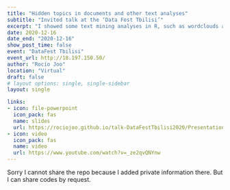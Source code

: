 ```yaml
---
title: "Hidden topics in documents and other text analyses"
subtitle: "Invited talk at the ‘Data Fest Tbilisi’"
excerpt: "I showed some text mining analyses in R, such as wordclouds and topic modeling, applied to tweets about the DataFest."
date: 2020-12-16
date_end: "2020-12-16"
show_post_time: false
event: "DataFest Tbilisi"
event_url: http://18.197.150.50/
author: "Rocío Joo"
location: "Virtual"
draft: false
# layout options: single, single-sidebar
layout: single

links:
- icon: file-powerpoint
  icon_pack: fas
  name: slides
  url: https://rociojoo.github.io/talk-DataFestTbilisi2020/Presentation.html
- icon: video
  icon_pack: fas
  name: video
  url: https://www.youtube.com/watch?v=_ze2qvQNYnw
---
```


Sorry I cannot share the repo because I added private information there. But I
can share codes by request.
